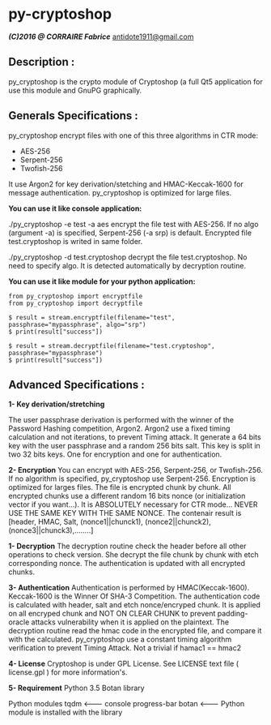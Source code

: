 py-cryptoshop
===============
***(C)2016 @ CORRAIRE Fabrice***
antidote1911@gmail.com

Description :
-----------------
py_cryptoshop is the crypto module of Cryptoshop (a full Qt5 application for use this module
and GnuPG graphically.

Generals Specifications :
-----------------
py_cryptoshop encrypt files with one of this three algorithms in CTR mode:
- AES-256
- Serpent-256
- Twofish-256

It use Argon2 for key derivation/stetching and HMAC-Keccak-1600 for message authentication.
py_cryptoshop is optimized for large files.

<b>You can use it like console application:</b>

./py_cryptoshop -e test -a aes
encrypt the file test with AES-256. If no algo (argument -a) is specified, Serpent-256 (-a srp) is default. Encrypted file test.cryptoshop is writed in same folder.

./py_cryptoshop -d test.cryptoshop
decrypt the file test.cryptoshop. No need to specify algo. It is detected automatically by decryption routine.

<b>You can use it like module for your python application:</b>

    from py_cryptoshop import encryptfile
    from py_cryptoshop import decryptfile

    $ result = stream.encryptfile(filename="test", passphrase="mypassphrase", algo="srp")
    $ print(result["success"])

    $ result = stream.decryptfile(filename="test.cryptoshop", passphrase="mypassphrase")
    $ print(result["success"])

Advanced Specifications :
-----------------
<b>1- Key derivation/stretching</b>

The user passphrase derivation is performed with the winner of the Password Hashing
competition, Argon2.
Argon2 use a fixed timing calculation and not iterations, to prevent Timing attack.
It generate a 64 bits key with the user passphrase and a random 256 bits salt. This key is
split in two 32 bits keys. One for encryption and one for authentication.

<b>2- Encryption</b>
You can encrypt with AES-256, Serpent-256, or Twofish-256. If no algorithm is specified,
py_cryptoshop use Serpent-256.
Encryption is optimized for larges files. The file is encrypted chunk by chunk. All encrypted
chunks use a different random 16 bits nonce (or initialization vector if you want...). It is ABSOLUTELY necessary
for CTR mode... NEVER USE THE SAME KEY WITH THE SAME NONCE.
The contenair result is [header, HMAC, Salt, (nonce1||chunck1), (nonce2||chunck2), (nonce3||chunck3),........]

<b>1- Decryption</b>
The decryption routine check the header before all other operations to check version. She decrypt the file
chunk by chunk with etch corresponding nonce. The authentication is updated with all encrypted chunks.

<b>3- Authentication</b>
Authentication is performed by HMAC(Keccak-1600). Keccak-1600 is the Winner Of SHA-3 Competition.
The authentication code is calculated with header, salt and etch nonce/encryped chunk.
It is applied on all encryped chunk and NOT ON CLEAR CHUNK to prevent padding-oracle attacks vulnerability
when it is applied on the plaintext.
The decryption routine read the hmac code in the encrypted file, and compare it with the calculated.
py_cryptoshop use a constant timing algorithm verification to prevent Timing Attack. Not a trivial
if hamac1 == hmac2

<b>4- License</b>
Cryptoshop is under GPL License. See LICENSE text file ( license.gpl ) for more information's.

<b>5- Requirement</b>
Python 3.5
Botan library

Python modules
tqdm  <--- console progress-bar
botan <--- Python module is installed with the library